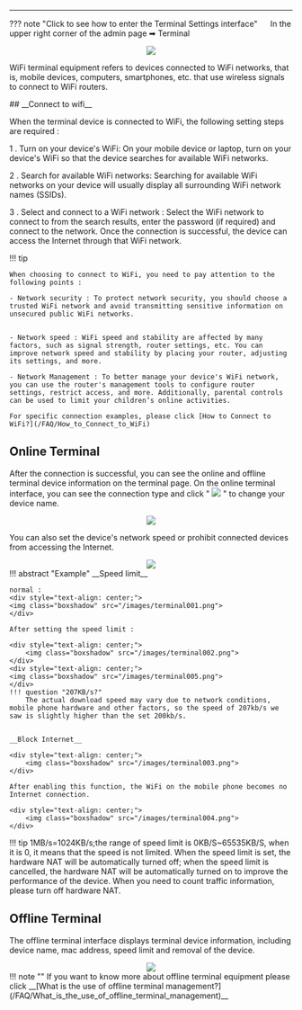 <!--<style>
    .text {
        font-size: 21px; 
    }
</style>
-->
---
??? note "Click to see how to enter the Terminal Settings interface"
	<img src="/images/weizhi01.png" width="15" height="15">&nbsp;In the upper right corner of the admin page ➡ Terminal 
	<div style="text-align: center;">
		<img class="boxshadow" src="/images/terminal00.png">
	</div>


<p class="text">
WiFi terminal equipment refers to devices connected to WiFi networks, that is, mobile devices, computers, smartphones, etc. that use wireless signals to connect to WiFi routers.
</p>
## __Connect to wifi__


<p class="text">
When the terminal device is connected to WiFi, the following setting steps are required :
</p>

<p class="text">
1 . Turn on your device's WiFi: On your mobile device or laptop, turn on your device's WiFi so that the device searches for available WiFi networks.
</p>
<p class="text">
2 . Search for available WiFi networks: Searching for available WiFi networks on your device will usually display all surrounding WiFi network names (SSIDs).
</p>
<p class="text">
3 . Select and connect to a WiFi network : Select the WiFi network to connect to from the search results, enter the password (if required) and connect to the network. Once the connection is successful, the device can access the Internet through that WiFi network.
</p>
!!! tip
	
	When choosing to connect to WiFi, you need to pay attention to the following points :
	
	- Network security : To protect network security, you should choose a trusted WiFi network and avoid transmitting sensitive information on unsecured public WiFi networks.
	
	
	- Network speed : WiFi speed and stability are affected by many factors, such as signal strength, router settings, etc. You can improve network speed and stability by placing your router, adjusting its settings, and more.
	
	- Network Management : To better manage your device's WiFi network, you can use the router's management tools to configure router settings, restrict access, and more. Additionally, parental controls can be used to limit your children’s online activities.
	
	For specific connection examples, please click [How to Connect to WiFi?](/FAQ/How_to_Connect_to_WiFi)


## __Online Terminal__ 

<p class="text">
After the connection is successful, you can see the online and offline terminal device information on the terminal page. On the online terminal interface, you can see the connection type and click " <img src = "/images/qianbi.png"> " to change your device name.
</p>
<div style="text-align: center;">
    <img class="boxshadow" src="/images/terminal01.png">
</div>
<p class="text">
You can also set the device's network speed or prohibit connected devices from accessing the Internet.
</p>
<div style="text-align: center;">
    <img class="boxshadow" src="/images/terminal03.png">
</div>
!!! abstract "Example"
	__Speed limit__
	
	normal :
	<div style="text-align: center;">
    <img class="boxshadow" src="/images/terminal001.png">
	</div>
	
	After setting the speed limit :
	
	<div style="text-align: center;">
		<img class="boxshadow" src="/images/terminal002.png">
	</div>
	<div style="text-align: center;">
	<img class="boxshadow" src="/images/terminal005.png">
	</div>
	!!! question "207KB/s?"
		The actual download speed may vary due to network conditions, mobile phone hardware and other factors, so the speed of 207kb/s we saw is slightly higher than the set 200kb/s.
	

	__Block Internet__
	
	<div style="text-align: center;">
		<img class="boxshadow" src="/images/terminal003.png">
	</div>
	
	After enabling this function, the WiFi on the mobile phone becomes no Internet connection.
	
	<div style="text-align: center;">
		<img class="boxshadow" src="/images/terminal004.png">
	</div>
!!! tip
	1MB/s=1024KB/s;the range of speed limit is 0KB/S~65535KB/S, when it is 0, it means that the speed is not limited. When the speed limit is set, the hardware NAT will be automatically turned off; when the speed limit is cancelled, the hardware NAT will be automatically turned on to improve the performance of the device. When you need to count traffic information, please turn off hardware NAT.


## __Offline Terminal__
<p class="text">
The offline terminal interface displays terminal device information, including device name, mac address, speed limit and removal of the device.
</p>
<div style="text-align: center;">
    <img class="boxshadow" src="/images/terminal02.png">
</div>
!!! note ""
	If you want to know more about offline terminal equipment please click __[What is the use of offline terminal management?](/FAQ/What_is_the_use_of_offline_terminal_management)__
